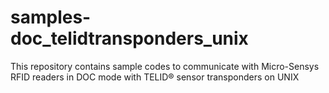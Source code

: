 # samples-doc_telidtransponders_unix
This repository contains sample codes to communicate with Micro-Sensys RFID readers in DOC mode with TELID® sensor transponders on UNIX
